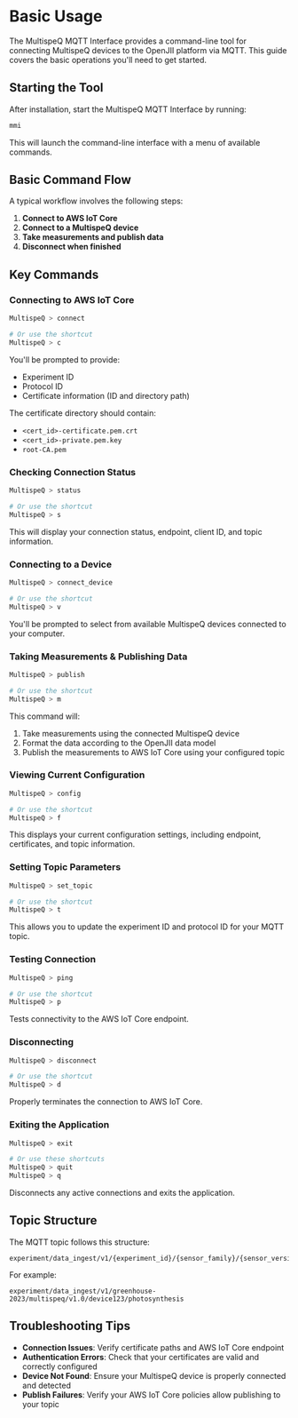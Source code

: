 # Basic Usage

The MultispeQ MQTT Interface provides a command-line tool for connecting MultispeQ devices to the OpenJII platform via MQTT. This guide covers the basic operations you'll need to get started.

## Starting the Tool

After installation, start the MultispeQ MQTT Interface by running:

```bash
mmi
```

This will launch the command-line interface with a menu of available commands.

## Basic Command Flow

A typical workflow involves the following steps:

1. **Connect to AWS IoT Core**
2. **Connect to a MultispeQ device**
3. **Take measurements and publish data**
4. **Disconnect when finished**

## Key Commands

### Connecting to AWS IoT Core

```bash
MultispeQ > connect

# Or use the shortcut
MultispeQ > c
```

You'll be prompted to provide:

- Experiment ID
- Protocol ID
- Certificate information (ID and directory path)

The certificate directory should contain:

- `<cert_id>-certificate.pem.crt`
- `<cert_id>-private.pem.key`
- `root-CA.pem`

### Checking Connection Status

```bash
MultispeQ > status

# Or use the shortcut
MultispeQ > s
```

This will display your connection status, endpoint, client ID, and topic information.

### Connecting to a Device

```bash
MultispeQ > connect_device

# Or use the shortcut
MultispeQ > v
```

You'll be prompted to select from available MultispeQ devices connected to your computer.

### Taking Measurements & Publishing Data

```bash
MultispeQ > publish

# Or use the shortcut
MultispeQ > m
```

This command will:

1. Take measurements using the connected MultispeQ device
2. Format the data according to the OpenJII data model
3. Publish the measurements to AWS IoT Core using your configured topic

### Viewing Current Configuration

```bash
MultispeQ > config

# Or use the shortcut
MultispeQ > f
```

This displays your current configuration settings, including endpoint, certificates, and topic information.

### Setting Topic Parameters

```bash
MultispeQ > set_topic

# Or use the shortcut
MultispeQ > t
```

This allows you to update the experiment ID and protocol ID for your MQTT topic.

### Testing Connection

```bash
MultispeQ > ping

# Or use the shortcut
MultispeQ > p
```

Tests connectivity to the AWS IoT Core endpoint.

### Disconnecting

```bash
MultispeQ > disconnect

# Or use the shortcut
MultispeQ > d
```

Properly terminates the connection to AWS IoT Core.

### Exiting the Application

```bash
MultispeQ > exit

# Or use these shortcuts
MultispeQ > quit
MultispeQ > q
```

Disconnects any active connections and exits the application.

## Topic Structure

The MQTT topic follows this structure:

```code
experiment/data_ingest/v1/{experiment_id}/{sensor_family}/{sensor_version}/{sensor_id}/{protocol_id}
```

For example:

```code
experiment/data_ingest/v1/greenhouse-2023/multispeq/v1.0/device123/photosynthesis
```

## Troubleshooting Tips

- **Connection Issues**: Verify certificate paths and AWS IoT Core endpoint
- **Authentication Errors**: Check that your certificates are valid and correctly configured
- **Device Not Found**: Ensure your MultispeQ device is properly connected and detected
- **Publish Failures**: Verify your AWS IoT Core policies allow publishing to your topic
